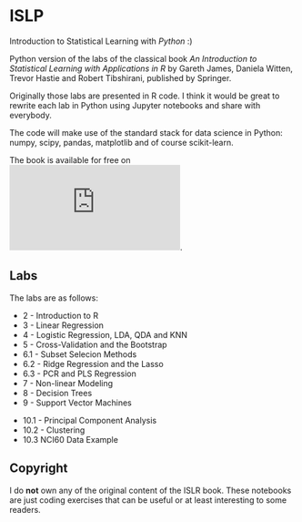 # ISLP

Introduction to Statistical Learning with _Python_ :)

Python version of the labs of the classical book _An Introduction to Statistical Learning with Applications in R_ by
Gareth James, Daniela Witten, Trevor Hastie and Robert Tibshirani, published by Springer.

Originally those labs are presented in R code. I think it would be great to rewrite each lab in Python using Jupyter notebooks
and share with everybody.

The code will make use of the standard stack for data science in Python: numpy, scipy, pandas, matplotlib and of course
scikit-learn.

The book is available for free on ![the book's page](http://www-bcf.usc.edu/~gareth/ISL/index.html).

## Labs

The labs are as follows:

* 2 - Introduction to R
* 3 - Linear Regression
* 4 - Logistic Regression, LDA, QDA and KNN
* 5 - Cross-Validation and the Bootstrap
* 6.1 - Subset Selecion Methods
* 6.2 - Ridge Regression and the Lasso
* 6.3 - PCR and PLS Regression
* 7 - Non-linear Modeling
* 8 - Decision Trees
* 9 - Support Vector Machines
- 10.1 - Principal Component Analysis
- 10.2 - Clustering
- 10.3 NCI60 Data Example

## Copyright

I do __not__ own any of the original content of the ISLR book. These notebooks
are just coding exercises that can be useful or at least interesting to some readers.
